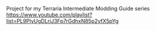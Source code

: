 Project for my Terraria Intermediate Modding Guide series
https://www.youtube.com/playlist?list=PL9PlyUgDLriJ3Fp7rGdhxN85p2yfX5pYg
